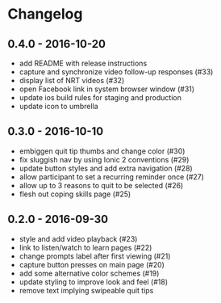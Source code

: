 # Changelog

## 0.4.0 - 2016-10-20

* add README with release instructions
* capture and synchronize video follow-up responses (#33)
* display list of NRT videos (#32)
* open Facebook link in system browser window (#31)
* update ios build rules for staging and production
* update icon to umbrella

## 0.3.0 - 2016-10-10

* embiggen quit tip thumbs and change color (#30)
* fix sluggish nav by using Ionic 2 conventions (#29)
* update button styles and add extra navigation (#28)
* allow participant to set a recurring reminder once (#27)
* allow up to 3 reasons to quit to be selected (#26)
* flesh out coping skills page (#25)

## 0.2.0 - 2016-09-30

* style and add video playback (#23)
* link to listen/watch to learn pages (#22)
* change prompts label after first viewing (#21)
* capture button presses on main page (#20)
* add some alternative color schemes (#19)
* update styling to improve look and feel (#18)
* remove text implying swipeable quit tips
